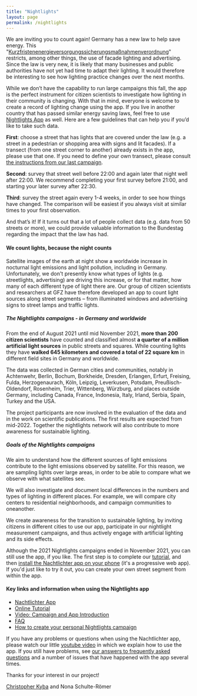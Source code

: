 ```yaml
---
title: "Nightlights"
layout: page
permalink: /nightlights
---
```


We are inviting you to count again! Germany has a new law to help save energy. This "[Kurzfristenenergieversorgungssicherungsmaßnahmenverordnung](https://www.gesetze-im-internet.de/ensikumav/BJNR144600022.html)" restricts, among other things, the use of facade lighting and advertising. Since the law is very new, it is likely that many businesses and public authorities have not yet had time to adapt their lighting. It would therefore be interesting to see how lighting practice changes over the next months.

While we don’t have the capability to run large campaigns this fall, the app is the perfect instrument for citizen scientists to investigate how lighting in their community is changing. With that in mind, everyone is welcome to create a record of lighting change using the app. If you live in another country that has passed similar energy saving laws, feel free to use [Nightlights App](#key-links-and-information-when-using-the-nightlights-app) as well. Here are a few guidelines that can help you if you’d like to take such data.

**First**: choose a street that has lights that are covered under the law (e.g. a street in a pedestrian or shopping area with signs and lit facades). If a transect (from one street corner to another) already exists in the app, please use that one. If you need to define your own transect, please consult [the instructions from our last campaign](/assets/docs/EN_Nachtlichter_time_change_campaign.pdf).

**Second**: survey that street well before 22:00 and again later that night well after 22:00. We recommend completing your first survey before 21:00, and starting your later survey after 22:30.

**Third**: survey the street again every 1-4 weeks, in order to see how things have changed. The comparison will be easiest if you always visit at similar times to your first observation.

And that’s it! If it turns out that a lot of people collect data (e.g. data from 50 streets or more), we could provide valuable information to the Bundestag regarding the impact that the law has had.

#### **We count lights, because the night counts**

Satellite images of the earth at night show a worldwide increase in nocturnal light emissions and light pollution, including in Germany. Unfortunately, we don't presently know what types of lights (e.g. streetlights, advertising) are driving this increase, or for that matter, how many of each different type of light there are. Our group of citizen scientists and researchers at GFZ have therefore developed an app to count light sources along street segments – from illuminated windows and advertising signs to street lamps and traffic lights.

##### The Nightlights campaigns - in Germany and worldwide

From the end of August 2021 until mid November 2021, **more than 200 citizen scientists** have counted and classified almost **a quarter of a million artificial light sources** in public streets and squares. While counting lights they have **walked 645 kilometers and covered a total of 22 square km** in different field sites in Germany and worldwide.

The data was collected in German cities and communities, notably in Achtenwehr, Berlin, Bochum, Borkheide, Dresden, Erlangen, Erfurt, Freising, Fulda, Herzogenaurach, Köln, Leipzig, Leverkusen, Potsdam, Preußisch-Oldendorf, Rosenheim, Trier, Wittenberg, Würzburg, and places outside Germany, including Canada, France, Indonesia, Italy, Irland, Serbia, Spain, Turkey and the USA.

The project participants are now involved in the evaluation of the data and in the work on scientific publications. The first results are expected from mid-2022. Together the nightlights network will also contribute to more awareness for sustainable lighting.

##### Goals of the Nightlights campaigns

We aim to understand how the different sources of light emissions contribute to the light emissions observed by satellite. For this reason, we are sampling lights over large areas, in order to be able to compare what we observe with what satellites see.

We will also investigate and document local differences in the numbers and types of lighting in different places. For example, we will compare city centers to residential neighborhoods, and campaign communities to oneanother.

We create awareness for the transition to sustainable lighting, by inviting citizens in different cities to use our app, participate in our nightlight measurement campaigns, and thus actively engage with artificial lighting and its side effects.

Although the 2021 Nightlights campaigns ended in November 2021, you can still use the app, if you like. The first step is to complete our [tutorial](/assets/docs/nl_tutorial_en/tutorial.html), and then [install the Nachtlichter app on your phone](https://lichter.nachtlicht-buehne.de/) (it's a progressive web app). If you'd just like to try it out, you can create your own street segment from within the app.

#### Key links and information when using the Nightlights app

- [Nachtlichter App](https://lichter.nachtlicht-buehne.de/)
- [Online Tutorial](/assets/docs/nl_tutorial_en/tutorial.html)
- [Video: Campaign and App Introduction](https://youtu.be/kmELeomAxts)
- [FAQ](https://docs.google.com/document/d/1Iaj1G3uAXcaUdEQEBfNktKA9AV2gCoMHwh-mUMZ8Mtc/edit#)
- [How to create your personal Nightlights campaign](/assets/docs/EN_mini_Nachtlichter_campaign.pdf)

If you have any problems or questions when using the Nachtlichter app, please watch our little [youtube video](https://youtu.be/kmELeomAxts) in which we explain how to use the app. If you still have problems, see [our answers to frequently asked questions](https://docs.google.com/document/d/1Iaj1G3uAXcaUdEQEBfNktKA9AV2gCoMHwh-mUMZ8Mtc/edit#) and a number of issues that have happened with the app several times.

Thanks for your interest in our project!

[Christopher Kyba](mailto:kyba@gfz-potsdam.de) and Nona Schulte-Römer